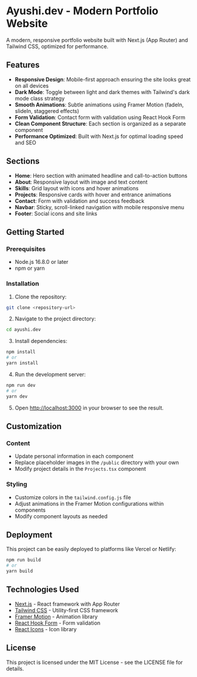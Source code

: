 # Ayushi.dev - Modern Portfolio Website

A modern, responsive portfolio website built with Next.js (App Router) and Tailwind CSS, optimized for performance.

## Features

- **Responsive Design**: Mobile-first approach ensuring the site looks great on all devices
- **Dark Mode**: Toggle between light and dark themes with Tailwind's dark mode class strategy
- **Smooth Animations**: Subtle animations using Framer Motion (fadeIn, slideIn, staggered effects)
- **Form Validation**: Contact form with validation using React Hook Form
- **Clean Component Structure**: Each section is organized as a separate component
- **Performance Optimized**: Built with Next.js for optimal loading speed and SEO

## Sections

- **Home**: Hero section with animated headline and call-to-action buttons
- **About**: Responsive layout with image and text content
- **Skills**: Grid layout with icons and hover animations
- **Projects**: Responsive cards with hover and entrance animations
- **Contact**: Form with validation and success feedback
- **Navbar**: Sticky, scroll-linked navigation with mobile responsive menu
- **Footer**: Social icons and site links

## Getting Started

### Prerequisites

- Node.js 16.8.0 or later
- npm or yarn

### Installation

1. Clone the repository:

```bash
git clone <repository-url>
```

2. Navigate to the project directory:

```bash
cd ayushi.dev
```

3. Install dependencies:

```bash
npm install
# or
yarn install
```

4. Run the development server:

```bash
npm run dev
# or
yarn dev
```

5. Open [http://localhost:3000](http://localhost:3000) in your browser to see the result.

## Customization

### Content

- Update personal information in each component
- Replace placeholder images in the `/public` directory with your own
- Modify project details in the `Projects.tsx` component

### Styling

- Customize colors in the `tailwind.config.js` file
- Adjust animations in the Framer Motion configurations within components
- Modify component layouts as needed

## Deployment

This project can be easily deployed to platforms like Vercel or Netlify:

```bash
npm run build
# or
yarn build
```

## Technologies Used

- [Next.js](https://nextjs.org/) - React framework with App Router
- [Tailwind CSS](https://tailwindcss.com/) - Utility-first CSS framework
- [Framer Motion](https://www.framer.com/motion/) - Animation library
- [React Hook Form](https://react-hook-form.com/) - Form validation
- [React Icons](https://react-icons.github.io/react-icons/) - Icon library

## License

This project is licensed under the MIT License - see the LICENSE file for details.
